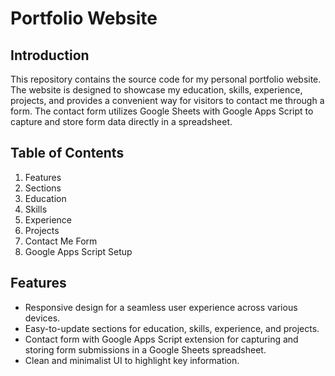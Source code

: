 # Portfolio Website
## Introduction
This repository contains the source code for my personal portfolio website. The website is designed to showcase my education, skills, experience, projects, and provides a convenient way for visitors to contact me through a form. The contact form utilizes Google Sheets with Google Apps Script to capture and store form data directly in a spreadsheet.

## Table of Contents
1. Features
2. Sections
3. Education
4. Skills
5. Experience
6. Projects
7. Contact Me Form
8. Google Apps Script Setup


## Features
* Responsive design for a seamless user experience across various devices.
* Easy-to-update sections for education, skills, experience, and projects.
* Contact form with Google Apps Script extension for capturing and storing form  submissions in a Google Sheets spreadsheet.
* Clean and minimalist UI to highlight key information.
